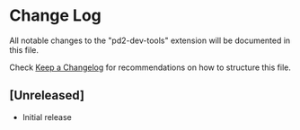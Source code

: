 # Change Log

All notable changes to the "pd2-dev-tools" extension will be documented in this file.

Check [Keep a Changelog](http://keepachangelog.com/) for recommendations on how to structure this file.

## [Unreleased]

- Initial release